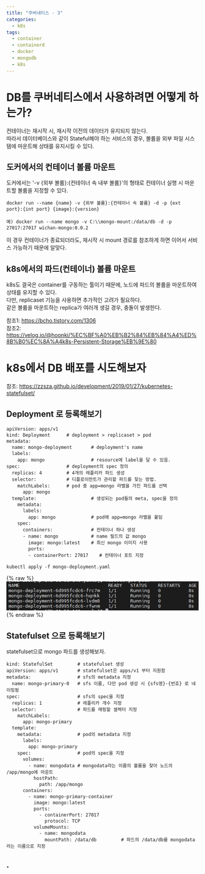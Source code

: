 ```yaml
---
title: "쿠버네티스 - 3"
categories: 
  - k8s
tags:
  - container
  - containerd
  - docker
  - mongodb
  - k8s
---
```


# DB를 쿠버네티스에서 사용하려면 어떻게 하는가?
컨테이너는 재시작 시, 재시작 이전의 데이터가 유지되지 않는다.  
따라서 데이터베이스와 같이 Stateful해야 하는 서비스의 경우, 볼륨을 외부 파일 시스템에 마운트해 상태를 유지시킬 수 있다.  

## 도커에서의 컨테이너 볼륨 마운트
도커에서는 '-v {외부 볼륨}:{컨테이너 속 내부 볼륨}'의 형태로 컨테이너 실행 시 마운트할 볼륨을 지정할 수 있다.
```
docker run --name {name} -v {외부 볼륨}:{컨테이너 속 볼륨} -d -p {ext port}:{int port} {image}:{version}

예) docker run --name mongo -v C:\\mongo-mount:/data/db -d -p 27017:27017 wichan-mongo:0.0.2
```  

이 경우 컨테이너가 종료되더라도, 재시작 시 mount 경로를 참조하게 하면 이어서 서비스 가능하기 때문에 알맞다.  

## k8s에서의 파드(컨테이너) 볼륨 마운트
k8s도 결국은 container를 구동하는 툴이기 때문에, 노드에 파드의 볼륨을 마운트하여 상태를 유지할 수 있다.  
다만, replicaset 기능을 사용하면 추가적인 고려가 필요하다.  
같은 볼륨을 마운트하는 replica가 여러개 생길 경우, 충돌이 발생한다.  

참조1: https://bcho.tistory.com/1306  
참조2: https://velog.io/@hoonki/%EC%BF%A0%EB%B2%84%EB%84%A4%ED%8B%B0%EC%8A%A4k8s-Persistent-Storage%EB%9E%80

# k8s에서 DB 배포를 시도해보자
참조: https://zzsza.github.io/development/2019/01/27/kubernetes-statefulset/  

## Deployment 로 등록해보기
```
apiVersion: apps/v1
kind: Deployment      # deployment > replicaset > pod
metadata:
  name: mongo-deployment       # deployment's name
  labels:
    app: mongo                 # resource에 label을 달 수 있음.
spec:                 # deployment의 spec 정의
  replicas: 4         # 4개의 레플리카 파드 생성
  selector:           # 디플로이먼트가 관리할 파드를 찾는 방법.
    matchLabels:      # pod 중 app=mongo 라벨을 가진 파드를 선택
      app: mongo
  template:                    # 생성되는 pod들의 meta, spec을 정의
    metadata:
      labels:
        app: mongo             # pod에 app=mongo 라벨을 붙임
    spec:
      containers:              # 컨테이너 하나 생성
      - name: mongo            # name 필드의 값 mongo
        image: mongo:latest    # 최신 mongo 이미지 사용
        ports:
        - containerPort: 27017    # 컨테이너 포트 지정
```
```
kubectl apply -f mongo-deployment.yaml
```
{% raw %}![structure](/assets/images/k8s/0522_pods.png){% endraw %}  

## Statefulset 으로 등록해보기
statefulset으로 mongo 파드를 생성해보자.   
```
kind: StatefulSet         # statefulset 생성
apiVersion: apps/v1       # statefulset은 apps/v1 부터 지원함
metadata:                 # sfs의 metadata 지정
  name: mongo-primary-0   # sfs 이름, 다만 pod 생성 시 {sfs명}-{번호} 로 네이밍됨
spec:                     # sfs의 spec을 지정
  replicas: 1             # 레플리카 개수 지정
  selector:               # 파드를 매핑할 셀렉터 지정
    matchLabels:
      app: mongo-primary
  template:               
    metadata:             # pod의 metadata 지정
      labels:
        app: mongo-primary
    spec:                 # pod의 spec을 지정
      volumes:
        - name: mongodata # mongodata라는 이름의 볼륨을 찾아 노드의 /app/mongo에 마운트
          hostPath:
            path: /app/mongo
      containers:
        - name: mongo-primary-container
          image: mongo:latest
          ports:
            - containerPort: 27017
              protocol: TCP
          volumeMounts:
            - name: mongodata
              mountPath: /data/db         # 파드의 /data/db를 mongodata라는 이름으로 지정
```

## .